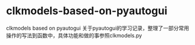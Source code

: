 # clkmodels-based-on-pyautogui
clkmodels based on pyautogui
关于pyautogui的学习记录，整理了一部分常用操作的写法到函数中，具体功能和做的事参照clkmodels.py
